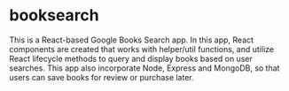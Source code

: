 # booksearch
This is a React-based Google Books Search app. In this app, React components are created that works with helper/util functions, and utilize React lifecycle methods to query and display books based on user searches. This app also incorporate Node, Express and MongoDB, so that users can save books for review or purchase later.

